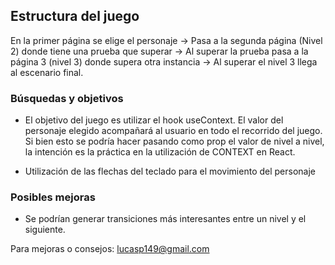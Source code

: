 ## Estructura del juego

En la primer página se elige el personaje 
-> Pasa a la segunda página (Nivel 2) donde tiene una prueba que superar
-> Al superar la prueba pasa a la página 3 (nivel 3) donde supera otra instancia
-> Al superar el nivel 3 llega al escenario final.

### Búsquedas y objetivos

- El objetivo del juego es utilizar el hook useContext. El valor del personaje elegido acompañará al usuario en todo el recorrido del juego. Si bien esto se podría hacer pasando como prop el valor de nivel a nivel, la intención es la práctica en la utilización de CONTEXT en React.

- Utilización de las flechas del teclado para el movimiento del personaje

### Posibles mejoras


- Se podrían generar transiciones más interesantes entre un nivel y el siguiente.

Para mejoras o consejos: lucasp149@gmail.com